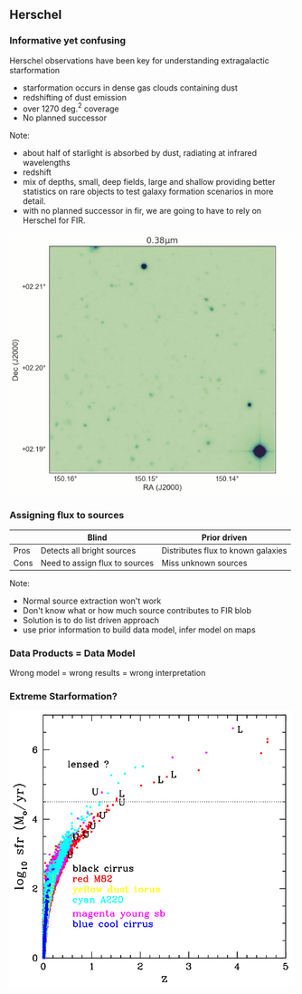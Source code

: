 ## Herschel
### Informative yet confusing
Herschel observations have been key for understanding extragalactic starformation
* starformation occurs in dense gas clouds containing dust
* redshifting of dust emission
* over 1270 deg.$^2$ coverage
* No planned successor

Note:
* about half of starlight is absorbed by dust, radiating at infrared wavelengths
* redshift
* mix of depths, small, deep fields, large and shallow providing better statistics on rare objects to test galaxy formation scenarios in more detail.
* with no planned successor in fir, we are going to have to rely on Herschel for FIR. 


![](assets/confusion.gif)<!-- .element height="60%" width="60%"-->


### Assigning flux to sources

|      | Blind                          | Prior driven                       |
|------|--------------------------------|------------------------------------|
| Pros | Detects all bright sources     | Distributes flux to known galaxies |
| Cons | Need to assign flux to sources | Miss unknown sources               |

Note:
* Normal source extraction won't work
* Don't know what or how much source contributes to FIR blob
* Solution is to do list driven approach
* use prior information to build data model, infer model on maps


### Data Products = Data Model
Wrong model = wrong results = wrong interpretation


### Extreme Starformation?
![](assets/MRR_2018_fig3R.png)<!-- .element height="60%" width="60%"-->


